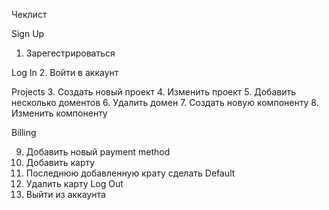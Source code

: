 Чеклист

Sign Up
1. Зарегестрироваться

Log In
2. Войти в аккаунт

Projects
3. Создать новый проект 
4. Изменить проект
5. Добавить несколько доментов
6. Удалить домен
7. Создать новую компоненту
8. Изменить компоненту

Billing

9.  Добавить новый payment method
11. Добавить карту
12. Последнюю добавленную крату сделать Default
13. Удалить карту
Log Out
14. Выйти из аккаунта
 
